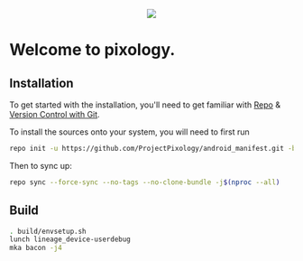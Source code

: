 
<p align="center">
<img src="https://raw.githubusercontent.com/ProjectPixology/android_maintenance/eleven/banners/ic_logo.png" > 
</p>

Welcome to pixology.
===========

Installation
---------------

To get started with the installation, you'll need to get
familiar with [Repo](https://source.android.com/source/using-repo.html) & [Version Control with Git](https://source.android.com/source/version-control.html).

To install the sources onto your system, you will need to first run
```bash
repo init -u https://github.com/ProjectPixology/android_manifest.git -b eleven
```
Then to sync up:
```bash
repo sync --force-sync --no-tags --no-clone-bundle -j$(nproc --all)
```
Build
---------------
```bash
. build/envsetup.sh
lunch lineage_device-userdebug
mka bacon -j4
```
